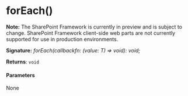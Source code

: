 # forEach()
**Note:** The SharePoint Framework is currently in preview and is subject to change. SharePoint Framework client-side web parts are not currently supported for use in production environments.





**Signature:** _forEach(callbackfn: (value: T) => void): void;_

**Returns**: `void`





#### Parameters
None



